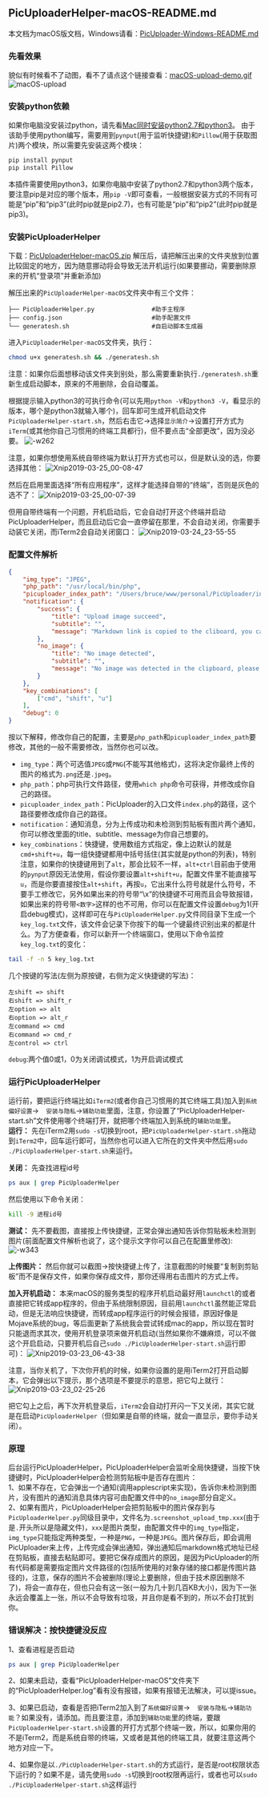 ## PicUploaderHelper-macOS-README.md
本文档为macOS版文档，Windows请看：[PicUploader-Windows-README.md](https://github.com/xiebruce/PicUploader/blob/master/PicUploaderHelper-Windows-README.md)

### 先看效果
貌似有时候看不了动图，看不了请点这个链接查看：[macOS-upload-demo.gif](https://img.xiebruce.top/2019/03/27/a1fe3fd4f306698dd43b7408eebdce74.gif)
![macOS-upload](https://img.xiebruce.top/2019/03/27/a1fe3fd4f306698dd43b7408eebdce74.gif)

### 安装python依赖
如果你电脑没安装过python，请先看[Mac同时安装python2.7和python3](https://www.xiebruce.top/905.html)。
由于该助手使用python编写，需要用到`pynput`(用于监听快捷键)和`Pillow`(用于获取图片)两个模块，所以需要先安装这两个模块：
```bash
pip install pynput
pip install Pillow
```
本插件需要使用python3，如果你电脑中安装了python2.7和python3两个版本，要注意pip是对应的哪个版本，用`pip -V`即可查看，一般根据安装方式的不同有可能是“pip”和“pip3”(此时pip就是pip2.7)，也有可能是“pip”和“pip2”(此时pip就是pip3)。

### 安装PicUploaderHelper
下载：[PicUploaderHelper-macOS.zip](https://github.com/xiebruce/PicUploader/blob/master/accessorys/PicUploaderHelper-macOS.zip)
解压后，请把解压出来的文件夹放到位置比较固定的地方，因为随意挪动将会导致无法开机运行(如果要挪动，需要删除原来的开机“登录项”并重新添加)

解压出来的`PicUploaderHelper-macOS`文件夹中有三个文件：
```
├── PicUploaderHelper.py                #助手主程序
├── config.json                         #助手配置文件
└── generatesh.sh                       #自启动脚本生成器
```

进入`PicUploaderHelper-macOS`文件夹，执行：
```bash
chmod u+x generatesh.sh && ./generatesh.sh
```
注意：如果你后面想移动该文件夹到别处，那么需要重新执行`./generatesh.sh`重新生成启动脚本，原来的不用删除，会自动覆盖。

根据提示输入python3的可执行命令(可以先用`python -V`和`python3 -V`，看显示的版本，哪个是python3就输入哪个)，回车即可生成开机启动文件`PicUploaderHelper-start.sh`，然后右击它→选择`显示简介`→设置打开方式为`iTerm`(或其他你自己习惯用的终端工具都行)，但不要点击“全部更改”，因为没必要。
![-w262](https://img.xiebruce.top/2019/03/23/23cba2b35105a5ecc3a71f6c5594d126.jpg)

注意，如果你想使用系统自带终端为默认打开方式也可以，但是默认没的选，你要选择其他：
![Xnip2019-03-25_00-08-47](https://img.xiebruce.top/2019/03/25/dd297a17e842d94fefc9cd7065d99136.jpg)

然后在启用里面选择“所有应用程序”，这样才能选择自带的“终端”，否则是灰色的选不了：
![Xnip2019-03-25_00-07-39](https://img.xiebruce.top/2019/03/25/e19e99399f10f5033d168ba092ce421c.jpg)

但用自带终端有一个问题，开机启动后，它会自动打开这个终端并启动PicUploaderHelper，而且启动后它会一直停留在那里，不会自动关闭，你需要手动装它关闭，而iTerm2会自动关闭窗口：
![Xnip2019-03-24_23-55-55](https://img.xiebruce.top/2019/03/25/0d9fb0298278f117034964d38fcd3241.jpg)

### 配置文件解析
```json
{
	"img_type": "JPEG",
	"php_path": "/usr/local/bin/php",
	"picuploader_index_path": "/Users/bruce/www/personal/PicUploader/index.php",
	"notification": {
		"success": {
			"title": "Upload image succeed",
			"subtitle": "",
			"message": "Markdown link is copied to the cliboard, you can paste now!"
		},
		"no_image": {
			"title": "No image detected",
			"subtitle": "",
			"message": "No image was detected in the clipboard, please take a screenshot first!"
		}
    },
    "key_combinations": [
        ["cmd", "shift", "u"]
    ],
	"debug": 0
}
```
按以下解释，修改你自己的配置，主要是`php_path`和`picuploader_index_path`要修改，其他的一般不需要修改，当然你也可以改。

- `img_type`：两个可选值`JPEG`或`PNG`(不能写其他格式)，这将决定你最终上传的图片的格式为`.png`还是`.jpeg`。
- `php_path`：php可执行文件路径，使用`which php`命令可获得，并修改成你自己的路径。
- `picuploader_index_path`：PicUploader的入口文件`index.php`的路径，这个路径要修改成你自己的路径。
- `notification`：通知消息，分为上传成功和未检测到剪贴板有图片两个通知，你可以修改里面的title、subtitle、message为你自己想要的。
- `key_combinations`：快捷键，使用数组方式指定，像上边默认的就是`cmd+shift+u`，每一组快捷键都用中括号括住(其实就是python的列表)，特别注意，如果你的快捷键用到了`alt`，那会比较不一样，`alt+ctrl`目前由于使用的`pynput`原因无法使用，假设你要设置`alt+shift+u`，配置文件里不能直接写`u`，而是你要直接按住`alt+shift`，再按`u`，它出来什么符号就是什么符号，不要手工修改它，另外如果出来的符号带“\x”的快捷键不可用而且会导致报错，如果出来的符号带`<数字>`这样的也不可用，你可以在配置文件设置`debug`为1(开启debug模式)，这样即可在与`PicUploaderHelper.py`文件同目录下生成一个`key_log.txt`文件，该文件会记录下你按下的每一个键最终识别出来的都是什么。为了方便查看，你可以新开一个终端窗口，使用以下命令监控`key_log.txt`的变化：
```bash
tail -f -n 5 key_log.txt
```
几个按键的写法(左侧为原按键，右侧为定义快捷键的写法)：
```
左shift => shift
右shift => shift_r
左option => alt
右option => alt_r
左command => cmd
右command => cmd_r
左control => ctrl
```
`debug`:两个值0或1，0为关闭调试模式，1为开启调试模式

### 运行PicUploaderHelper
运行前，要把运行终端比如`iTerm2`(或者你自己习惯用的其它终端工具)加入到`系统偏好设置`→`  安装与隐私`→`辅助功能`里面，注意，你设置了“PicUploaderHelper-start.sh”文件使用哪个终端打开，就把哪个终端加入到系统的`辅助功能`里。  
**运行：** 先在iTerm2用`sudo -s`切换到root，把`PicUploaderHelper-start.sh`拖动到`iTerm2`中，回车运行即可，当然你也可以进入它所在的文件夹中然后用`sudo ./PicUploaderHelper-start.sh`来运行。

**关闭：** 先查找进程id号
```bash
ps aux | grep PicUploaderHelper
```
然后使用以下命令关闭：
```bash
kill -9 进程id号
```

**测试：** 先不要截图，直接按上传快捷键，正常会弹出通知告诉你剪贴板未检测到图片(前面配置文件解析也说了，这个提示文字你可以自己在配置里修改):
![-w343](https://img.xiebruce.top/2019/03/25/0963f887631f430ba3776c76b512ccbb.jpg)

**上传图片：** 然后你就可以截图→按快捷键上传了，注意截图的时候要“复制到剪贴板”而不是保存文件，如果你保存成文件，那你还得用右击图片的方式上传。

**加入开机启动：** 本来macOS的服务类型的程序开机启动最好用`launchctl`的或者直接把它转成app程序的，但由于系统限制原因，目前用`launchctl`虽然能正常启动，但是无法响应快捷键，而转成app程序运行的时候会报错，原因好像是Mojave系统的bug，等后面更新了系统我会尝试转成mac的app，所以现在暂时只能退而求其次，使用开机登录项来做开机启动(当然如果你不嫌麻烦，可以不做这个开启启动，只要开机后自己`sudo ./PicUploaderHelper-start.sh`运行即可)：
![Xnip2019-03-23_06-43-38](https://img.xiebruce.top/2019/03/23/58475317f4308b3e1241916853f964f1.jpg)

注意，当你关机了，下次你开机的时候，如果你设置的是用iTerm2打开启动脚本，它会弹出以下提示，那个选项是不要提示的意思，把它勾上就行：
![Xnip2019-03-23_02-25-26](https://img.xiebruce.top/2019/03/23/a924f2bea9c49e107d9ed649ee1353ec.jpg)

把它勾上之后，再下次开机登录后，`iTerm2`会自动打开闪一下又关闭，其实它就是在启动`PicUploaderHelper`（但如果是自带的终端，就会一直显示，要你手动关闭）。

### 原理
后台运行PicUploaderHelper，PicUploaderHelper会监听全局快捷键，当按下快捷键时，PicUploaderHelper会检测剪贴板中是否存在图片：  
1、如果不存在，它会弹出一个通知(调用applescript来实现)，告诉你未检测到图片，没有图片的通知消息具体内容可由配置文件中的`no_image`部分自定义。  
2、如果有图片，PicUploaderHelper会把剪贴板中的图片保存到与`PicUploaderHelper.py`同级目录中，文件名为`.screenshot_upload_tmp.xxx`(由于是`.`开头所以是隐藏文件)，`xxx`是图片类型，由配置文件中的`img_type`指定，`img_type`只能指定两种类型，一种是`PNG`，一种是`JPEG`。图片保存后，即会调用PicUploader来上传，上传完成会弹出通知，弹出通知后markdown格式地址已经在剪贴板，直接去粘贴即可。要把它保存成图片的原因，是因为PicUploader的所有代码都是需要指定图片文件路径的(包括所使用的对象存储的接口都是传图片路径的)，注意，保存的图片不会被删除(理论上要删除，但由于技术原因删除不了)，将会一直存在，但也只会有这一张(一般为几十到几百KB大小)，因为下一张永远会覆盖上一张，所以不会导致有垃圾，并且你是看不到的，所以不会打扰到你。

### 错误解决：按快捷键没反应
1、查看进程是否启动
```bash
ps aux | grep PicUploaderHelper
```
    
2、如果未启动，查看“PicUploaderHelper-macOS”文件夹下的“PicUploaderHelper.log”看有没有报错，如果有报错无法解决，可以提issue。

3、如果已启动，查看是否把iTerm2加入到了`系统偏好设置`→`  安装与隐私`→`辅助功能`？如果没有，请添加。而且要注意，添加到`辅助功能`里的终端，要跟`PicUploaderHelper-start.sh`设置的开打方式那个终端一致，所以，如果你用的不是iTerm2，而是系统自带的终端，又或者是其他的终端工具，就要注意这两个地方对应一下。

4、如果你是以`./PicUploaderHelper-start.sh`的方式运行，是否是root权限状态下运行的？如果不是，请先使用`sudo -s`切换到root权限再运行，或者也可以`sudo ./PicUploaderHelper-start.sh`这样运行
